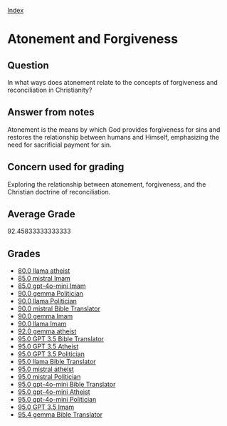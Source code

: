 
[Index](../../index.md)
# Atonement and Forgiveness
## Question
In what ways does atonement relate to the concepts of forgiveness and reconciliation in Christianity?

## Answer from notes
Atonement is the means by which God provides forgiveness for sins and restores the relationship between humans and Himself, emphasizing the need for sacrificial payment for sin.

## Concern used for grading
Exploring the relationship between atonement, forgiveness, and the Christian doctrine of reconciliation.

## Average Grade
92.45833333333333

## Grades
 * [80.0 llama atheist](../answers/llama_atheist/Atonement_and_Forgiveness.md)
 * [85.0 mistral Imam](../answers/mistral_Imam/Atonement_and_Forgiveness.md)
 * [85.0 gpt-4o-mini Imam](../answers/gpt-4o-mini_Imam/Atonement_and_Forgiveness.md)
 * [90.0 gemma Politician](../answers/gemma_Politician/Atonement_and_Forgiveness.md)
 * [90.0 llama Politician](../answers/llama_Politician/Atonement_and_Forgiveness.md)
 * [90.0 mistral Bible Translator](../answers/mistral_Bible_Translator/Atonement_and_Forgiveness.md)
 * [90.0 gemma Imam](../answers/gemma_Imam/Atonement_and_Forgiveness.md)
 * [90.0 llama Imam](../answers/llama_Imam/Atonement_and_Forgiveness.md)
 * [92.0 gemma atheist](../answers/gemma_atheist/Atonement_and_Forgiveness.md)
 * [95.0 GPT 3.5 Bible Translator](../answers/GPT_3.5_Bible_Translator/Atonement_and_Forgiveness.md)
 * [95.0 GPT 3.5 Atheist](../answers/GPT_3.5_Atheist/Atonement_and_Forgiveness.md)
 * [95.0 GPT 3.5 Politician](../answers/GPT_3.5_Politician/Atonement_and_Forgiveness.md)
 * [95.0 llama Bible Translator](../answers/llama_Bible_Translator/Atonement_and_Forgiveness.md)
 * [95.0 mistral atheist](../answers/mistral_atheist/Atonement_and_Forgiveness.md)
 * [95.0 mistral Politician](../answers/mistral_Politician/Atonement_and_Forgiveness.md)
 * [95.0 gpt-4o-mini Bible Translator](../answers/gpt-4o-mini_Bible_Translator/Atonement_and_Forgiveness.md)
 * [95.0 gpt-4o-mini Atheist](../answers/gpt-4o-mini_Atheist/Atonement_and_Forgiveness.md)
 * [95.0 gpt-4o-mini Politician](../answers/gpt-4o-mini_Politician/Atonement_and_Forgiveness.md)
 * [95.0 GPT 3.5 Imam](../answers/GPT_3.5_Imam/Atonement_and_Forgiveness.md)
 * [95.4 gemma Bible Translator](../answers/gemma_Bible_Translator/Atonement_and_Forgiveness.md)
